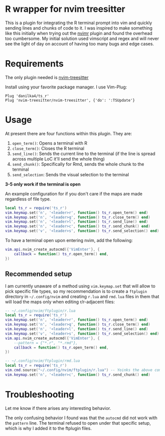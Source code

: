 # R wrapper for nvim treesitter

This is a plugin for integrating the R terminal prompt into vim and quickly sending lines and chunks of code to it.
I was inspired to make something like this initially when trying out the [nvimr](https://github.com/jalvesaq/Nvim-R) plugin and found the overhead too cumbersome.
My initial solution used vimscript and regex and will never see the light of day on account of having too many bugs and edge cases.

# Requirements

The only plugin needed is [nvim-treesitter](https://github.com/nvim-treesitter/nvim-treesitter)

Install using your favorite package manager. I use Vim-Plug:
```vim
Plug 'danilka4/ts_r'
Plug 'nvim-treesitter/nvim-treesitter', {'do': ':TSUpdate'}
```

# Usage

At present there are four functions within this plugin. They are:
1. `open_term()`: Opens a terminal with R
2. `close_term()`: Closes the R terminal
3. `send_line()`: Sends the current line to the terminal (if the line is spread across multiple LoC it'll send the whole thing)
4. `send_chunk()`: Specifically for Rmd, sends the whole chunk to the terminal
5. `send_selection`: Sends the visual selection to the terminal

**3-5 only work if the terminal is open**

An example configuration for if you don't care if the maps are made regardless of file type.
```lua
local ts_r = require('ts_r')
vim.keymap.set('n', '<leader>r', function() ts_r.open_term() end)
vim.keymap.set('n', '<leader>q', function() ts_r.close_term() end)
vim.keymap.set('n', '<leader>l', function() ts_r.send_line() end)
vim.keymap.set('n', '<leader>c', function() ts_r.send_chunk() end)
vim.keymap.set('v', '<leader>s', function() ts_r.send_selection() end)
```
To have a terminal open upon entering nvim, add the following:
```lua
vim.api.nvim_create_autocmd({'VimEnter'}, {
    callback = function() ts_r.open_term() end,
})
```

## Recommended setup

I am currently unaware of a method using `vim.keymap.set` that will allow to pick specific file types, so my recommendation is to create a `ftplugin` directory in `~/.config/nvim` and creating `r.lua` and `rmd.lua` files in them that will load the maps only when editing r/r-adjacent files:
```lua
-- ~/.config/nvim/ftplugin/r.lua
local ts_r = require('ts_r')
vim.keymap.set('n', '<leader>r', function() ts_r.open_term() end)
vim.keymap.set('n', '<leader>q', function() ts_r.close_term() end)
vim.keymap.set('n', '<leader>l', function() ts_r.send_line() end)
vim.keymap.set('v', '<leader>s', function() ts_r.send_selection() end)
vim.api.nvim_create_autocmd({'VimEnter'}, {
    --pattern = {"*.r", "*.rmd"},
    callback = function() ts_r.open_term() end,
})
```
```lua
-- ~/.config/nvim/ftplugin/rmd.lua
local ts_r = require('ts_r')
vim.cmd.source("~/.config/nvim/ftplugin/r.lua") -- Yoinks the above commands for rmd
vim.keymap.set('n', '<leader>c', function() ts_r.send_chunk() end)
```

# Troubleshooting

Let me know if there arises any interesting behavior.

The only confusing behavior I found was that the `autocmd` did not work with the `pattern` line.
The terminal refused to open under that specific setup, which is why I added it to the ftplugin files.
